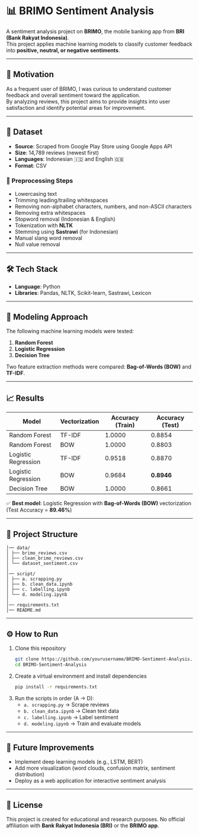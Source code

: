 # 📊 BRIMO Sentiment Analysis

A sentiment analysis project on **BRIMO**, the mobile banking app from **BRI (Bank Rakyat Indonesia)**.  
This project applies machine learning models to classify customer feedback into **positive, neutral, or negative sentiments**.

---

## 📌 Motivation
As a frequent user of BRIMO, I was curious to understand customer feedback and overall sentiment toward the application.  
By analyzing reviews, this project aims to provide insights into user satisfaction and identify potential areas for improvement.

---

## 📂 Dataset
- **Source**: Scraped from Google Play Store using Google Apps API  
- **Size**: 14,789 reviews (newest first)  
- **Languages**: Indonesian 🇮🇩 and English 🇬🇧  
- **Format**: CSV  

### 🔧 Preprocessing Steps
- Lowercasing text  
- Trimming leading/trailing whitespaces  
- Removing non-alphabet characters, numbers, and non-ASCII characters  
- Removing extra whitespaces  
- Stopword removal (Indonesian & English)  
- Tokenization with **NLTK**  
- Stemming using **Sastrawi** (for Indonesian)  
- Manual slang word removal  
- Null value removal  

---

## 🛠️ Tech Stack
- **Language**: Python  
- **Libraries**: Pandas, NLTK, Scikit-learn, Sastrawi, Lexicon  

---

## 🤖 Modeling Approach
The following machine learning models were tested:

1. **Random Forest**  
2. **Logistic Regression**  
3. **Decision Tree**

Two feature extraction methods were compared: **Bag-of-Words (BOW)** and **TF-IDF**.

---

## 📈 Results

| Model               | Vectorization | Accuracy (Train) | Accuracy (Test) |
| ------------------- | ------------- | ---------------- | --------------- |
| Random Forest       | TF-IDF        | 1.0000           | 0.8854          |
| Random Forest       | BOW           | 1.0000           | 0.8803          |
| Logistic Regression | TF-IDF        | 0.9518           | 0.8870          |
| Logistic Regression | BOW           | 0.9684           | **0.8946**      |
| Decision Tree       | BOW           | 1.0000           | 0.8661          |

✅ **Best model**: Logistic Regression with **Bag-of-Words (BOW)** vectorization (Test Accuracy = **89.46%**)  

---

## 📂 Project Structure
```
│── data/
│ ├── brimo_reviews.csv
│ ├── clean_brimo_reviews.csv
│ └── dataset_sentiment.csv
│
│── script/
│ ├── a. scrapping.py
│ ├── b. clean_data.ipynb
│ ├── c. labelling.ipynb
│ └── d. modeling.ipynb
│
│── requirements.txt
│── README.md
```


---

## ⚙️ How to Run
1. Clone this repository  
   ```bash
   git clone https://github.com/yourusername/BRIMO-Sentiment-Analysis.git
   cd BRIMO-Sentiment-Analysis
   ```
2. Create a virtual environment and install dependencies
   ```bash
   pip install -r requirements.txt
   ```
3. Run the scripts in order (A → D):
   - `a. scrapping.py` → Scrape reviews
   - `b. clean_data.ipynb` → Clean text data
   - `c. labelling.ipynb` → Label sentiment
   - `d. modeling.ipynb` → Train and evaluate models


---
## 🚀 Future Improvements
- Implement deep learning models (e.g., LSTM, BERT)
- Add more visualization (word clouds, confusion matrix, sentiment distribution)
- Deploy as a web application for interactive sentiment analysis

---
## 📜 License
This project is created for educational and research purposes.
No official affiliation with **Bank Rakyat Indonesia (BRI)** or the **BRIMO app**.